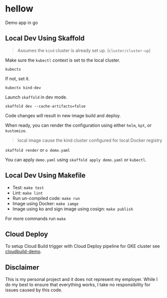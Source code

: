 # hellow

Demo app in go

## Local Dev Using Skaffold

> Assumes the `kind` cluster is already set up. (`cluster/cluster-up`)

Make sure the `kubectl` context is set to the local cluster.

`kubectx`

If not, set it.

`kubectx kind-dev`

Launch `skaffold` in dev mode.

`skaffold dev --cache-artifacts=false`

Code changes will result in new image build and deploy.

When ready, you can render the configuration using either `helm`, `kpt`, or `kustomize`.

> local image cause the kind cluster configured for local Docker registry

`skaffold render` or `o demo.yaml`

You can apply `demo.yaml` using `skaffold apply demo.yaml` or `kubectl`.


## Local Dev Using Makefile 

* Test: `make test`
* Lint: `make lint`
* Run un-compiled code: `make run`
* Image using Docker: `make iamge`
* Image using ko and sign image using cosign: `make publish`

For more commands run `make`

## Cloud Deploy

To setup Cloud Build trigger with Cloud Deploy pipeline for GKE cluster see [cloudbuild-demo](https://github.com/mchmarny/cloudbuild-demo).

## Disclaimer

This is my personal project and it does not represent my employer. While I do my best to ensure that everything works, I take no responsibility for issues caused by this code.